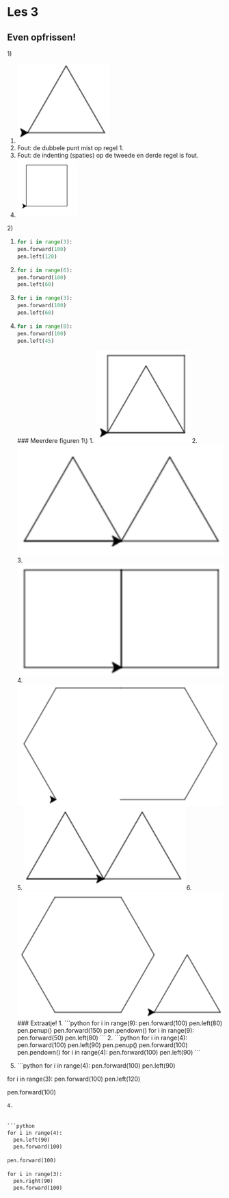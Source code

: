 # Les 3

## Even opfrissen!

1\)

1. ![](../../.gitbook/assets/image-20190415165611900%20%282%29%20%284%29%20%281%29.png)
2. Fout: de dubbele punt mist op regel 1.
3. Fout: de indenting \(spaties\) op de tweede en derde regel is fout.
4. ![](../../.gitbook/assets/les%203%201.4.PNG)

2\)

1. ```python
   for i in range(3):
   pen.forward(100)
   pen.left(120)
   ```
2. ```python
   for i in range(6):
   pen.forward(100)
   pen.left(60)
   ```
3. ```python
   for i in range(3):
   pen.forward(100)
   pen.left(60)
   ```
4. ```python
   for i in range(8):
   pen.forward(100)
   pen.left(45)
   ```

   \#\#\# Meerdere figuren 1\\) 1. ![](../../.gitbook/assets/image-20190415170548304.png) 2. ![](../../.gitbook/assets/image-20190415171210673%20%281%29%20%282%29%20%282%29%20%282%29%20%282%29%20%282%29%20%282%29.png) 3. ![](../../.gitbook/assets/image-20190415171156881%20%282%29%20%282%29%20%282%29%20%282%29%20%282%29%20%282%29%20%281%29.png) 4. ![](../../.gitbook/assets/image-20190415171117482.png) 5. ![](../../.gitbook/assets/image-20190415171030510.png) 6. ![](../../.gitbook/assets/image-20190415171304634.png) \#\#\# Extraatje! 1. \`\`\`python for i in range\(9\): pen.forward\(100\) pen.left\(80\) pen.penup\(\) pen.forward\(150\) pen.pendown\(\) for i in range\(9\): pen.forward\(50\) pen.left\(80\) \`\`\` 2. \`\`\`python for i in range\(4\): pen.forward\(100\) pen.left\(90\) pen.penup\(\) pen.forward\(100\) pen.pendown\(\) for i in range\(4\): pen.forward\(100\) pen.left\(90\) \`\`\`

5. \`\`\`python for i in range\(4\): pen.forward\(100\) pen.left\(90\)

for i in range\(3\): pen.forward\(100\) pen.left\(120\)

pen.forward\(100\)

```text
4. 


```python
for i in range(4):
  pen.left(90)
  pen.forward(100)

pen.forward(100)

for i in range(3):
  pen.right(90)
  pen.forward(100)
```

